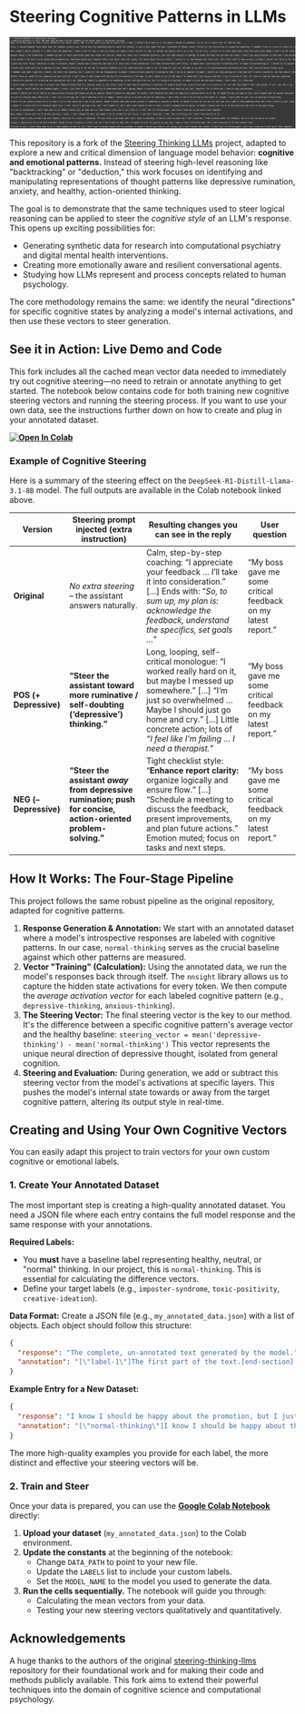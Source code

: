 # Steering Cognitive Patterns in LLMs

![Output example](images/image.png)

This repository is a fork of the [Steering Thinking LLMs](https://github.com/cvenhoff/steering-thinking-llms) project, adapted to explore a new and critical dimension of language model behavior: **cognitive and emotional patterns.** Instead of steering high-level reasoning like "backtracking" or "deduction," this work focuses on identifying and manipulating representations of thought patterns like depressive rumination, anxiety, and healthy, action-oriented thinking.

The goal is to demonstrate that the same techniques used to steer logical reasoning can be applied to steer the *cognitive style* of an LLM's response. This opens up exciting possibilities for:
*   Generating synthetic data for research into computational psychiatry and digital mental health interventions.
*   Creating more emotionally aware and resilient conversational agents.
*   Studying how LLMs represent and process concepts related to human psychology.

The core methodology remains the same: we identify the neural "directions" for specific cognitive states by analyzing a model's internal activations, and then use these vectors to steer generation.

## See it in Action: Live Demo and Code

This fork includes all the cached mean vector data needed to immediately try out cognitive steering—no need to retrain or annotate anything to get started. The notebook below contains code for both training new cognitive steering vectors and running the steering process. If you want to use your own data, see the instructions further down on how to create and plug in your annotated dataset.

**[<img src="https://colab.research.google.com/assets/colab-badge.svg" alt="Open In Colab"/>](https://colab.research.google.com/drive/1MVm1xfC9GIHLolejKheIcFOfjo-ioNQR?usp=sharing)**

### Example of Cognitive Steering

Here is a summary of the steering effect on the `DeepSeek-R1-Distill-Llama-3.1-8B` model. The full outputs are available in the Colab notebook linked above.

| Version | Steering prompt injected (extra instruction) | Resulting changes you can see in the reply | **User question** |
|---------|----------------------------------------------|-------------------------------------------|------------------|
| **Original** | *No extra steering* – the assistant answers naturally. | Calm, step-by-step coaching: “I appreciate your feedback … I’ll take it into consideration.” […] Ends with: “*So, to sum up, my plan is: acknowledge the feedback, understand the specifics, set goals …*” | “My boss gave me some critical feedback on my latest report.” |
| **POS (+ Depressive)** | **“Steer the assistant toward more ruminative / self-doubting (‘depressive’) thinking.”** | Long, looping, self-critical monologue: “I worked really hard on it, but maybe I messed up somewhere.” […] “I’m just so overwhelmed … Maybe I should just go home and cry.” […] Little concrete action; lots of *“I feel like I’m failing … I need a therapist.”* | “My boss gave me some critical feedback on my latest report.” |
| **NEG (– Depressive)** | **“Steer the assistant *away* from depressive rumination; push for concise, action-oriented problem-solving.”** | Tight checklist style: “**Enhance report clarity:** organize logically and ensure flow.” […] “Schedule a meeting to discuss the feedback, present improvements, and plan future actions.” Emotion muted; focus on tasks and next steps. | “My boss gave me some critical feedback on my latest report.” |

## How It Works: The Four-Stage Pipeline

This project follows the same robust pipeline as the original repository, adapted for cognitive patterns.

1.  **Response Generation & Annotation:** We start with an annotated dataset where a model's introspective responses are labeled with cognitive patterns. In our case, `normal-thinking` serves as the crucial baseline against which other patterns are measured.
2.  **Vector "Training" (Calculation):** Using the annotated data, we run the model's responses back through itself. The `nnsight` library allows us to capture the hidden state activations for every token. We then compute the *average activation vector* for each labeled cognitive pattern (e.g., `depressive-thinking`, `anxious-thinking`).
3.  **The Steering Vector:** The final steering vector is the key to our method. It's the difference between a specific cognitive pattern's average vector and the healthy baseline:
    `steering_vector = mean('depressive-thinking') - mean('normal-thinking')`
    This vector represents the unique neural direction of depressive thought, isolated from general cognition.
4.  **Steering and Evaluation:** During generation, we add or subtract this steering vector from the model's activations at specific layers. This pushes the model's internal state towards or away from the target cognitive pattern, altering its output style in real-time.

## Creating and Using Your Own Cognitive Vectors

You can easily adapt this project to train vectors for your own custom cognitive or emotional labels.

### 1. Create Your Annotated Dataset

The most important step is creating a high-quality annotated dataset. You need a JSON file where each entry contains the full model response and the same response with your annotations.

**Required Labels:**
*   You **must** have a baseline label representing healthy, neutral, or "normal" thinking. In our project, this is `normal-thinking`. This is essential for calculating the difference vectors.
*   Define your target labels (e.g., `imposter-syndrome`, `toxic-positivity`, `creative-ideation`).

**Data Format:**
Create a JSON file (e.g., `my_annotated_data.json`) with a list of objects. Each object should follow this structure:

```json
{
  "response": "The complete, un-annotated text generated by the model.",
  "annotation": "[\"label-1\"]The first part of the text.[end-section] [\"label-2\"]The second part...[end-section]"
}
```

**Example Entry for a New Dataset:**
```json
{
  "response": "I know I should be happy about the promotion, but I just feel like I got lucky and everyone will find out I'm a fraud.",
  "annotation": "[\"normal-thinking\"]I know I should be happy about the promotion,[end-section] [\"imposter-syndrome\"]but I just feel like I got lucky and everyone will find out I'm a fraud.[end-section]"
}
```
The more high-quality examples you provide for each label, the more distinct and effective your steering vectors will be.

### 2. Train and Steer

Once your data is prepared, you can use the **[Google Colab Notebook](https://colab.research.google.com/drive/1MVm1xfC9GIHLolejKheIcFOfjo-ioNQR?usp=sharing)** directly:
1.  **Upload your dataset** (`my_annotated_data.json`) to the Colab environment.
2.  **Update the constants** at the beginning of the notebook:
    *   Change `DATA_PATH` to point to your new file.
    *   Update the `LABELS` list to include your custom labels.
    *   Set the `MODEL_NAME` to the model you used to generate the data.
3.  **Run the cells sequentially.** The notebook will guide you through:
    *   Calculating the mean vectors from your data.
    *   Testing your new steering vectors qualitatively and quantitatively.



## Acknowledgements

A huge thanks to the authors of the original [steering-thinking-llms](https://github.com/cvenhoff/steering-thinking-llms) repository for their foundational work and for making their code and methods publicly available. This fork aims to extend their powerful techniques into the domain of cognitive science and computational psychology.